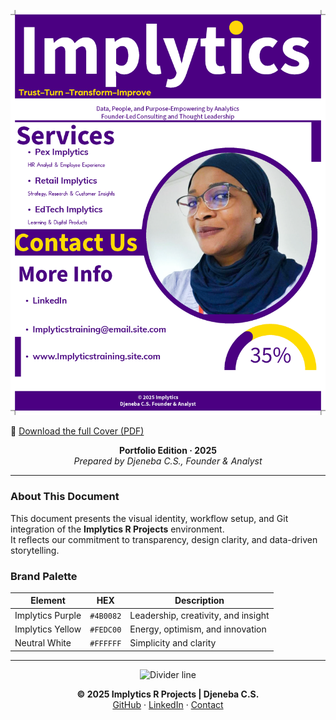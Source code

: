 <p align="center">
  <img src="./assets/BrandPres.png" alt="Implytics R Projects Header" width="600">
</p>

📄 [Download the full Cover (PDF)](./assets/BrandIntro.pdf)

</p>
<p align="center">
  <strong>Portfolio Edition · 2025</strong><br>
  <em>Prepared by Djeneba C.S., Founder & Analyst</em>
</p>

---

### About This Document
This document presents the visual identity, workflow setup, and Git integration of the **Implytics R Projects** environment.  
It reflects our commitment to transparency, design clarity, and data-driven storytelling.

### Brand Palette
| Element | HEX | Description |
|----------|------|-------------|
| Implytics Purple | `#4B0082` | Leadership, creativity, and insight |
| Implytics Yellow | `#FEDC00` | Energy, optimism, and innovation |
| Neutral White | `#FFFFFF` | Simplicity and clarity |

---

<p align="center">
  <img src="https://dummyimage.com/400x2/fedc00/fedc00.PNG" alt="Divider line" width="300">
</p>

<p align="center">
  <strong>© 2025 Implytics R Projects | Djeneba C.S.</strong><br>
  <a href="https://github.com/Implyticsrprojects25">GitHub</a> · 
  <a href="https://www.linkedin.com/in/Djeneba-C.S.">LinkedIn</a> · 
  <a href="mailto:Implyticsrprojects25@users.noreply.github.com">Contact</a>
</p>
